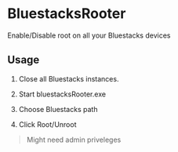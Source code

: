 # BluestacksRooter

Enable/Disable root on all your Bluestacks devices

## Usage

1. Close all Bluestacks instances.

2. Start bluestacksRooter.exe
3. Choose Bluestacks path
4. Click Root/Unroot

> Might need admin priveleges
